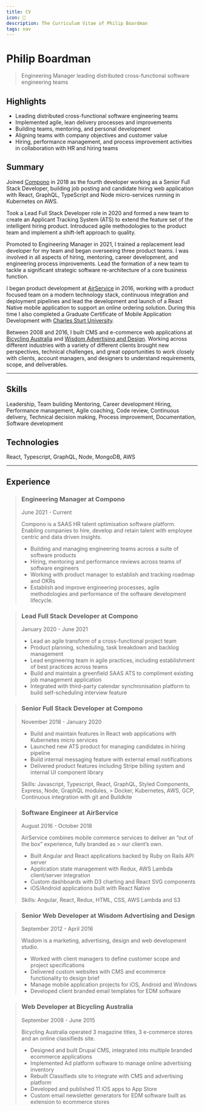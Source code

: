 ```yaml
---
title: CV
icon: 📜
description: The Curriculum Vitae of Philip Boardman
tags: nav
---
```

# Philip Boardman

> Engineering Manager leading distributed cross-functional software engineering teams

## Highlights

* Leading distributed cross-functional software engineering teams
* Implemented agile, lean delivery processes and improvements
* Building teams, mentoring, and personal development
* Aligning teams with company objectives and customer value
* Hiring, performance management, and process improvement activities in collaboration with HR and hiring teams

## Summary

Joined [Compono](https://compono.com) in 2018 as the fourth developer working as a Senior Full Stack Developer, building job posting and candidate hiring web application with React, GraphQL, TypeScript and Node micro-services running in Kubernetes on AWS.

Took a Lead Full Stack Developer role in 2020 and formed a new team to create an Applicant Tracking System (ATS) to extend the feature set of the intelligent hiring product. Introduced agile methodologies to the product team and implement a shift-left approach to quality.

Promoted to Engineering Manager in 2021, I trained a replacement lead developer for my team and began overseeing three product teams. I was involved in all aspects of hiring, mentoring, career development, and engineering process improvements. Lead the formation of a new team to tackle a significant strategic software re-architecture of a core business function.

I began product development at [AirService](https://www.airservice.com) in 2016, working with a product focused team on a modern technology stack, continuous integration and deployment pipelines and lead the development and launch of a React Native mobile application to support an online ordering solution. During this time I also completed a Graduate Certificate of Mobile Application Development with [Charles Sturt University](https://www.csu.edu.au/).

Between 2008 and 2016, I built CMS and e-commerce web applications at [Bicycling Australia](https://bicyclingaustralia.com.au/) and [Wisdom Advertising and Design](https://www.wisdom.com.au/). Working across different industries with a variety of different clients brought new perspectives, technical challenges, and great opportunities to work closely with clients, account managers, and designers to understand requirements, scope, and deliverables.

---

## Skills

Leadership, Team building Mentoring, Career development Hiring, Performance management, Agile coaching, Code review, Continuous delivery, Technical decision making, Process improvement, Documentation, Software development

## Technologies

React, Typescript, GraphQL, Node, MongoDB, AWS

---

## Experience

> ### Engineering Manager at Compono
> 
> <span class="meta">June 2021 - Current</span>
>
> Compono is a SAAS HR talent optimisation software platform. Enabling companies to hire, develop and retain talent with employee centric and data driven insights.
> 
> * Building and managing engineering teams across a suite of software products
> * Hiring, mentoring and performance reviews across teams of software engineers
> * Working with product manager to establish and tracking roadmap and OKRs
> * Establish and improve engineering processes, agile methodologies and performance of the software development lifecycle.

> ### Lead Full Stack Developer at Compono
> 
> <span class="meta">January 2020 - June 2021</span>
> 
> * Lead an agile transform of a cross-functional project team
> * Product planning, scheduling, task breakdown and backlog management
> * Lead engineering team in agile practices, including establishment of best practices across teams
> * Build and maintain a greenfield SAAS ATS to compliment existing job management application
> * Integrated with third-party calendar synchronisation platform to build self-scheduling interview feature

> ### Senior Full Stack Developer at Compono
> 
> <span class="meta">November 2018 - January 2020</span>
> 
> * Build and maintain features in React web applications with Kubernetes micro services
> * Launched new ATS product for managing candidates in hiring pipeline
> * Build internal messaging feature with external email notifications
> * Delivered product features including Stripe billing system and internal UI component library
> 
> Skills: Javascript, Typescript, React, GraphQL, Styled Components, Express, Node, GraphQL modules, > Docker, Kubernetes, AWS, GCP, Continuous integration with git and Buildkite

> ### Software Engineer at AirService
> 
> <span class="meta">August 2016 - October 2018</span>
> 
> AirService combines mobile commerce services to deliver an “out of the box” experience, fully branded as > our client’s own.
> 
> * Built Angular and React applications backed by Ruby on Rails API server
> * Application state management with Redux, AWS Lambda client/server integration
> * Custom dashboards with D3 charting and React SVG components
> * iOS/Android applications built with React Native
> 
> Skills: Angular, React, Redux, HTML, CSS, AWS Lambda and S3


> ### Senior Web Developer at Wisdom Advertising and Design
> 
> <span class="meta">September 2012 - April 2016</span>
> 
> Wisdom is a marketing, advertising, design and web development studio.
> 
> * Worked with client managers to define customer scope and project specifications
> * Delivered custom websites with CMS and ecommerce functionality to design brief
> * Manage mobile application projects for iOS, Android and Windows
> * Developed client branded email templates for EDM software


> ### Web Developer at Bicycling Australia
> 
> <span class="meta">September 2008 - June 2015</span>
> 
> Bicycling Australia operated 3 magazine titles, 3 e-commerce stores and an online classifieds site.
> 
> * Designed and built Drupal CMS, integrated into multiple branded ecommerce applications
> * Implemented Ad platform software to manage online advertising inventory
> * Rebuilt Classifieds site to integrate with CMS and advertising platform
> * Developed and published 11 iOS apps to App Store
> * Custom email newsletter generators for EDM software built as extension to ecommerce stores